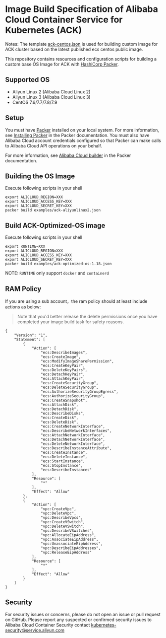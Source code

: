 # Image Build Specification of Alibaba Cloud Container Service for Kubernetes (ACK) 

Notes: The template [ack-centos.json](https://github.com/AliyunContainerService/ack-image-builder/blob/master/ack-centos.json) is used for building custom image for ACK cluster based on the latest published ecs centos public image.

This repository contains resources and configuration scripts for building a custom base OS Image for ACK with [HashiCorp Packer](https://www.packer.io/).

## Supported OS

* Aliyun Linux 2 (Alibaba Cloud Linux 2)
* Aliyun Linux 3 (Alibaba Cloud Linux 3)
* CentOS 7.6/7.7/7.8/7.9

## Setup

You must have [Packer](https://www.packer.io/) installed on your local system. For more information, see [Installing Packer](https://www.packer.io/docs/install/index.html) in the Packer documentation. You must also have Alibaba Cloud account credentials configured so that Packer can make calls to Alibaba Cloud API operations on your behalf.

For more information, see [Alibaba Cloud builder](https://www.packer.io/docs/builders/alicloud-ecs.html) in the Packer documentation.

## Building the OS Image

Execute following scripts in your shell

```
export ALICLOUD_REGION=XXX
export ALICLOUD_ACCESS_KEY=XXX
export ALICLOUD_SECRET_KEY=XXX
packer build examples/ack-aliyunlinux2.json
```

## Build ACK-Optimized-OS image

Execute following scripts in your shell

```
export RUNTIME=XXX
export ALICLOUD_REGION=XXX
export ALICLOUD_ACCESS_KEY=XXX
export ALICLOUD_SECRET_KEY=XXX
packer build examples/ack-optimized-os-1.18.json
```
NOTE: `RUNTIME` only support `docker` and `containerd`


## RAM Policy

If you are using a sub account，the ram policy should at least include actions as below:

> Note that you'd better release the delete permissions once you have completed your image build task for safety reasons.

```
{
    "Version": "1",
    "Statement": [
        {
            "Action": [
                "ecs:DescribeImages",
                "ecs:CreateImage",
                "ecs:ModifyImageSharePermission",
                "ecs:CreateKeyPair",
                "ecs:DeleteKeyPairs",
                "ecs:DetachKeyPair",
                "ecs:AttachKeyPair",
                "ecs:CreateSecurityGroup",
                "ecs:DeleteSecurityGroup",
                "ecs:AuthorizeSecurityGroupEgress",
                "ecs:AuthorizeSecurityGroup",
                "ecs:CreateSnapshot",
                "ecs:AttachDisk",
                "ecs:DetachDisk",
                "ecs:DescribeDisks",
                "ecs:CreateDisk",
                "ecs:DeleteDisk",
                "ecs:CreateNetworkInterface",
                "ecs:DescribeNetworkInterfaces",
                "ecs:AttachNetworkInterface",
                "ecs:DetachNetworkInterface",
                "ecs:DeleteNetworkInterface",
                "ecs:DescribeInstanceAttribute",
                "ecs:CreateInstance",
                "ecs:DeleteInstance",
                "ecs:StartInstance",
                "ecs:StopInstance",
                "ecs:DescribeInstances"
            ],
            "Resource": [
                "*"
            ],
            "Effect": "Allow"
        },
        {
            "Action": [
                "vpc:CreateVpc",
                "vpc:DeleteVpc",
                "vpc:DescribeVpcs",
                "vpc:CreateVSwitch",
                "vpc:DeleteVSwitch",
                "vpc:DescribeVSwitches",
                "vpc:AllocateEipAddress",
                "vpc:AssociateEipAddress",
                "vpc:UnassociateEipAddress",
                "vpc:DescribeEipAddresses",
                "vpc:ReleaseEipAddress"
            ],
            "Resource": [
                "*"
            ],
            "Effect": "Allow"
        }
    ]
}
```

## Security

For security issues or concerns, please do not open an issue or pull request on GitHub. Please report any suspected or confirmed security issues to Alibaba Cloud Container Security contact <kubernetes-security@service.aliyun.com>

